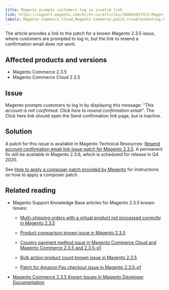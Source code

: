 ```yaml
---
title: Magento prompts customers log in invalid link
link: https://support.magento.com/hc/en-us/articles/360043857372-Magento-prompts-customers-log-in-invalid-link
labels: Magento Commerce Cloud,Magento Commerce,patch,troubleshooting,known issues,2.3.5,confirmation link
---
```


<p>The article provides a link to the patch for a known Magento 2.3.5 issue, where customers are prompted to log in, but the link to resend a confirmation email does not work.</p>
<h2>Affected products and versions</h2>
<ul>
<li>Magento Commerce 2.3.5</li>
<li>Magento Commerce Cloud 2.3.5</li>
</ul>
<h2>Issue</h2>
<p>Magento prompts customers to log in by displaying this message: <em>"This account is not confirmed. Click here to resend confirmation email"</em>. The Click here link should open the Send confirmation link page, but is inactive.</p>
<h2>Solution</h2>
<p>A patch for this issue is available in Magento Technical Resources: <a href="https://magento.com/tech-resources/download?_ga=2.193540264.409362045.1590506265-807369446.1578680711#download2368">Resend account confirmation email link issue patch for Magento 2.3.5</a>. A permanent fix will be available in Magento 2.3.6, which is scheduled for release in Q4 2020.</p>
<p>See <a href="https://support.magento.com/hc/en-us/articles/360028367731">How to apply a composer patch provided by Magento</a> for instructions on how to apply a composer patch.</p>
<h2>Related reading</h2>
<ul>
<li>Magento Support Knowledge Base articles for Magento 2.3.5 known issues: 
<ul>
<li>
<p><a href="https://support.magento.com/hc/en-us/articles/360044461831">Multi-shipping orders with a virtual product not processed correctly in Magento 2.3.5</a></p>
</li>
<li><a href="https://support.magento.com/hc/en-us/articles/360043970452">Product comparison known issue in Magento 2.3.5</a></li>
<li>
<p><a href="https://support.magento.com/hc/en-us/articles/360043955991">Country payment method issue in Magento Commerce Cloud and Magento Commerce 2.3.5 and 2.3.5-p1</a></p>
</li>
<li>
<p><a href="https://support.magento.com/hc/en-us/articles/360044839691">Bulk action product count known issue in Magento 2.3.5</a></p>
</li>
<li>
<p><a href="https://support.magento.com/hc/en-us/articles/360042646332">Patch for Amazon Pay checkout issue in Magento 2.3.5-p1</a></p>
</li>
</ul>
</li>
<li><a href="https://devdocs.magento.com/guides/v2.3/release-notes/release-notes-2-3-5-commerce.html#known-issues">Magento Commerce 2.3.5 Known Issues in Magento Developer Documentation</a></li>
</ul>